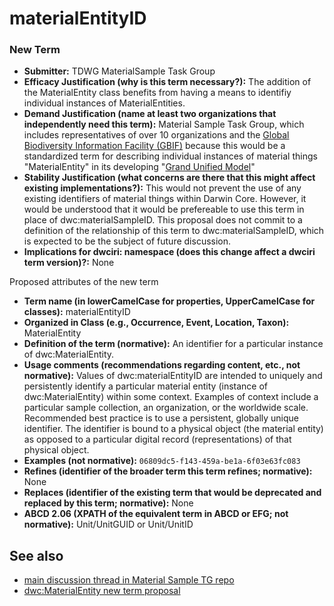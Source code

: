 # materialEntityID

### New Term
* **Submitter:** TDWG MaterialSample Task Group
* **Efficacy Justification (why is this term necessary?):** The addition of the MaterialEntity class benefits from having a means to identifiy individual instances of MaterialEntities.
* **Demand Justification (name at least two organizations that independently need this term):** Material Sample Task Group, which includes representatives of over 10 organizations and the [Global Biodiversity Information Facility (GBIF)](https://www.gbif.org/) because this would be a standardized term for describing individual instances of material things "MaterialEntity" in its developing "[Grand Unified Model](https://www.gbif.org/composition/HjlTr705BctcnaZkcjRJq/data-model-principal-composition)"
* **Stability Justification (what concerns are there that this might affect existing implementations?):** This would not prevent the use of any existing identifiers of material things within Darwin Core. However, it would be understood that it would be prefereable to use this term in place of dwc:materialSampleID. This proposal does not commit to a definition of the relationship of this term to dwc:materialSampleID, which is expected to be the subject of future discussion.
* **Implications for dwciri: namespace (does this change affect a dwciri term version)?:** None

Proposed attributes of the new term 

* **Term name (in lowerCamelCase for properties, UpperCamelCase for classes):** materialEntityID
* **Organized in Class (e.g., Occurrence, Event, Location, Taxon):** MaterialEntity
* **Definition of the term (normative):** An identifier for a particular instance of dwc:MaterialEntity.
* **Usage comments (recommendations regarding content, etc., not normative):** Values of dwc:materialEntityID are intended to uniquely and persistently identify a particular material entity (instance of dwc:MaterialEntity) within some context. Examples of context include a particular sample collection, an organization, or the worldwide scale. Recommended best practice is to use a persistent, globally unique identifier. The identifier is bound to a physical object (the material entity) as opposed to a particular digital record (representations) of that physical object.
* **Examples (not normative):** `06809dc5-f143-459a-be1a-6f03e63fc083`
* **Refines (identifier of the broader term this term refines; normative):** None
* **Replaces (identifier of the existing term that would be deprecated and replaced by this term; normative):** None
* **ABCD 2.06 (XPATH of the equivalent term in ABCD or EFG; not normative):** Unit/UnitGUID or Unit/UnitID

## See also
* [main discussion thread in Material Sample TG repo](https://github.com/tdwg/material-sample/issues/35)
* [dwc:MaterialEntity new term proposal](https://github.com/tdwg/material-sample/blob/main/review%20package/MaterialEntity.md)
